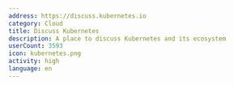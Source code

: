 ```yaml
---
address: https://discuss.kubernetes.io
category: Cloud
title: Discuss Kubernetes
description: A place to discuss Kubernetes and its ecosystem
userCount: 3593
icon: kubernetes.png
activity: high
language: en
---
```

